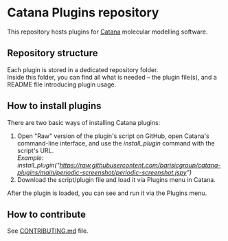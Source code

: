 # Catana Plugins repository

This repository hosts plugins for [Catana](https://catana.ait.ac.at/) molecular modelling software.  

## Repository structure
Each plugin is stored in a dedicated repository folder.  
Inside this folder, you can find all what is needed – the plugin file(s), and a README file introducing plugin usage.

## How to install plugins
There are two basic ways of installing Catana plugins:
1. Open "Raw" version of the plugin's script on GitHub, open Catana's command-line interface, and use the *install_plugin* command with the script's URL.  
*Example: install_plugin("https://raw.githubusercontent.com/barisicgroup/catana-plugins/main/periodic-screenshot/periodic-screenshot.jspy")*
2. Download the script/plugin file and load it via Plugins menu in Catana.

After the plugin is loaded, you can see and run it via the Plugins menu.

## How to contribute
See [CONTRIBUTING.md](/CONTRIBUTING.md) file.

